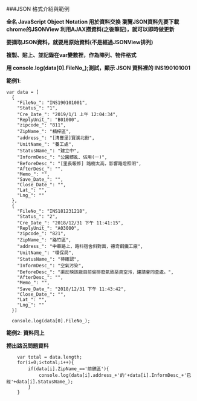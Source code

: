 ###JSON 格式介紹與範例

**全名 JavaScript Object Notation 用於資料交換**
**瀏覽JSON資料先要下載chrome的JSONView**
**利用AJAX撈資料(之後筆記)，就可以即時做更新**

**要擷取JSON資料，就要用原始資料(不是經過JSONView排列)**

**複製、貼上、並記錄在var變數裡，作為陣列、物件格式**

**用 console.log(data[0].FileNo_);測試，顯示 JSON 資料裡的 INS190101001**

**範例1**:
```
var data = [
  {
    "FileNo_": "INS190101001",
    "Status_": "1",
    "Cre_Date_": "2019/1/1 上午 12:04:34",
    "ReplyUnit_": "B01000",
    "zipcode_": "811",
    "ZipName_": "楠梓區",
    "address_": "[清豐里]寶溪北街",
    "UnitName_": "養工處",
    "StatusName_": "建立中",
    "InformDesc_": "公園髒亂、佔用(一)",
    "BeforeDesc_": "[里長報修] 路樹太高，影響路燈照明",
    "AfterDesc_": "",
    "Memo_": "",
    "Save_Date_": "",
    "Close_Date_": "",
    "Lat_": "",
    "Lng_": ""
  },
  {
    "FileNo_": "INS181231218",
    "Status_": "2",
    "Cre_Date_": "2018/12/31 下午 11:41:15",
    "ReplyUnit_": "A03000",
    "zipcode_": "821",
    "ZipName_": "路竹區",
    "address_": "中華路上，路科宿舍斜對面，德奇鋼鐵工廠",
    "UnitName_": "環保局",
    "StatusName_": "待確認",
    "InformDesc_": "空氣污染",
    "BeforeDesc_": "渠反映該廠目前偷排廢氣致惡臭空污，建請會同查處。",
    "AfterDesc_": "",
    "Memo_": "",
    "Save_Date_": "2018/12/31 下午 11:43:42",
    "Close_Date_": "",
    "Lat_": "",
    "Lng_": ""
  }]

  console.log(data[0].FileNo_);
```
**範例2**:
**資料同上**

**撈出路況問題資料**
```
    var total = data.length;
    for(i=0;i<total;i++){
        if(data[i].ZipName_=='前鎮區'){
            console.log(data[i].address_+'的'+data[i].InformDesc_+'已經'+data[i].StatusName_);
        }
    }
```
